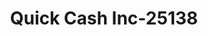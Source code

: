 ---
f_zip-code: 37659
f_state-code: TN
title: Quick Cash Inc-25138
f_phone: 423-913-9900
f_city-only: Jonesborough
f_address: 900 E Jackson Blvd Jonesborough
f_location-unique-id: '25138'
slug: quick-cash-inc-25138
updated-on: '2024-05-30T13:46:58.046Z'
created-on: '2024-05-30T13:36:59.803Z'
published-on: '2024-05-30T13:54:32.469Z'
f_city-state: cms/city/jonesborough-tn.md
f_company: cms/company/quick-cash-inc.md
f_state: cms/state/tennessee.md
layout: '[payday-loan].html'
tags: payday-loan
---